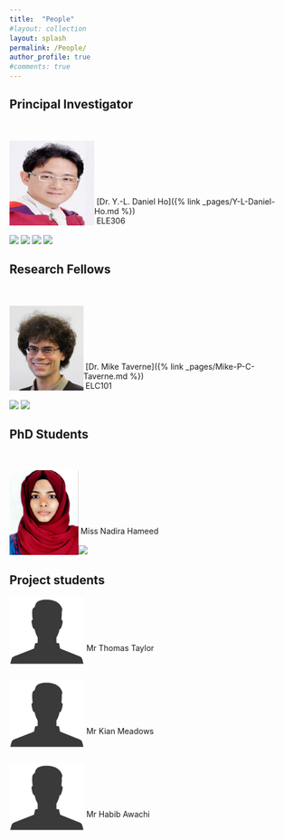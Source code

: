 ```yaml
---
title:  "People"
#layout: collection
layout: splash
permalink: /People/
author_profile: true
#comments: true
---
```

## Principal Investigator 

<p align="center">
<br>
  
<br>
<!--  
<img src="/assets/profiles/Daniel_Ho-1.png" style="float: left;height: 150px"/>
  <a href="https://nanophotonicenglab.github.io/Y-L-Daniel-Ho/"><img src="/assets/profiles/Daniel_Ho-1.png" style="float: left;height: 150px"/></a> 
 -->
  <a href="{% link _pages/Y-L-Daniel-Ho.md %}"><img src="/assets/profiles/Daniel_Ho-1.png" style="float: left;height: 150px"/></a> 
  <br><br><br><br><br> 
</p>
&nbsp;[Dr. Y.-L. Daniel Ho]({% link _pages/Y-L-Daniel-Ho.md %})<br>
&nbsp;ELE306<br>
&nbsp;<daniel.ho@northumbria.ac.uk><br> 
  <a href="https://www.northumbria.ac.uk/about-us/our-staff/h/daniel-ho/"><img src="{{ site.url }}{{ site.baseurl }}/assets/profiles/nuw.png" style="left;width: 2.5%; border: none; text-decoration: none"/></a> 
  <a href="https://scholar.google.co.uk/citations?user=LNZN_NIAAAAJ"><img src="{{ site.url }}{{ site.baseurl }}/assets/profiles/google.png" style="width: 2.5%; border: none; text-decoration: none"/></a> 
  <a href="https://www.linkedin.com/in/quantumgeezer/"><img src="{{ site.url }}{{ site.baseurl }}/assets/profiles/linkedin.png" style="width: 2.5%; border: none; text-decoration: none"/></a> 
  <a href="https://twitter.com/ilhaformosa"><img src="{{ site.url }}{{ site.baseurl }}/assets/profiles/Twitter-Logo-2.png" style="width: 2.5%; border: none; text-decoration: none"/></a>
&nbsp;
&nbsp;
&nbsp;

## Research Fellows 

<p align="center">
<br>
  
<br>
<!--   
  <img src="/assets/profiles/profile_im_MT.jpg" style="float: left;height: 150px"/>
 -->  
  <a href="{% link _pages/Mike-P-C-Taverne.md %}"><img src="/assets/profiles/profile_im_MT.jpg" style="float: left;height: 150px"/></a> 
  <br><br><br><br><br>
</p>
&nbsp;[Dr. Mike Taverne]({% link _pages/Mike-P-C-Taverne.md %})<br>
&nbsp;ELC101<br>
&nbsp;<mike.taverne@northumbria.ac.uk><br> 
  <a href="https://www.northumbria.ac.uk/about-us/our-staff/t/mike-taverne/"><img src="{{ site.url }}{{ site.baseurl }}/assets/profiles/nuw.png" style="left;width: 2.5%; border: none; text-decoration: none"/></a> 
  <a href="https://scholar.google.com/citations?user=9sFGPrEAAAAJ"><img src="{{ site.url }}{{ site.baseurl }}/assets/profiles/google.png" style="width: 2.5%; border: none; text-decoration: none"/></a> 
&nbsp;
&nbsp;
&nbsp;

## PhD Students

<p align="center">
<br>
  
<br>
  <img src="/assets/profiles/profile_im_NH.jpg" style="float: left;height: 150px"/> 
  <br><br><br><br><br>  
</p>
&nbsp;Miss Nadira Hameed<br>
&nbsp;<nadira.p@northumbria.ac.uk><br> 
  <a href="https://www.linkedin.com/in/nadira-hameed94/"><img src="{{ site.url }}{{ site.baseurl }}/assets/profiles/linkedin.png" style="width: 2.5%; border: none; text-decoration: none"/></a> 
&nbsp;
&nbsp;
&nbsp;

## Project students

<!--
<p align="center">
  <a> <img src="/assets/profiles/profile_im_default_1.jpg" style="float: left;height: 150px"/> </a>
  &nbsp;
  &nbsp;
  &nbsp;
  &nbsp;
  &nbsp;
  <a> <img src="/assets/profiles/profile_im_default_1.jpg" style="float: left;height: 150px"/> </a> 
  &nbsp;
  &nbsp;
  &nbsp;
  &nbsp;
  &nbsp;
  <a> <img src="/assets/profiles/profile_im_default_1.jpg" style="float: left;height: 150px"/> </a>
  &nbsp;
  &nbsp;
  &nbsp;
  &nbsp;
  &nbsp;
</p>
<p align="center">
  <a> Mr Thomas Taylor </a>
  &nbsp;
  &nbsp;
  &nbsp;
  &nbsp;
  &nbsp;
  &nbsp;
  &nbsp;
  &nbsp;
  &nbsp;
  &nbsp;
  <a> Mr Kian Meadows </a> 
  &nbsp;
  &nbsp;
  &nbsp;
  &nbsp;
  &nbsp;
  &nbsp;
  &nbsp;
  &nbsp;
  &nbsp;
  &nbsp;
  <a> Mr Habib Awachi </a>
  &nbsp;
  &nbsp;
  &nbsp;
  &nbsp;
  &nbsp;
</p>
-->

<p align="center">
   <img src="/assets/profiles/profile_im_default_1.jpg" style="float: left;height: 120px"/>
  <br><br><br><br>  
</p>
&nbsp;Mr Thomas Taylor<br>
&nbsp;<tom4.taylor@northumbria.ac.uk><br>  
&nbsp;
&nbsp;
&nbsp;

<p align="center">
   <img src="/assets/profiles/profile_im_default_1.jpg" style="float: left;height: 120px"/>
  <br><br><br><br>  
</p> 
&nbsp;Mr Kian Meadows<br>
&nbsp;<kian.meadows@northumbria.ac.uk><br>  
&nbsp;
&nbsp;
&nbsp;

<p align="center">
   <img src="/assets/profiles/profile_im_default_1.jpg" style="float: left;height: 120px"/>
  <br><br><br><br>  
</p> 
&nbsp;Mr Habib Awachi<br> 
&nbsp;<habib.awachi@northumbria.ac.uk><br>     
&nbsp;
&nbsp;
&nbsp;


 
<!--<p align="center">
  <b>Some Links:</b><br>
  <a href="#">Link 1</a> |
  <a href="#">Link 2</a> |
  <a href="#">Link 3</a>
  <br><br>
  <img src="{{ site.url }}{{ site.baseurl }}/assets/profiles/Daniel_Ho-1.png" style="float: left;height: 120px"/>
  <br><br>
  <img src="http://s.4cdn.org/image/title/105.gif">
  <img src="/assets/profiles/Daniel_Ho-1.png">
</p>-->



<!--![image-left]({{ site.url }}{{ site.baseurl }}/assets/profiles/profile_im_default_1.jpg){: .align-left height="2"}
The rest of this paragraph is filler for the sake of seeing the text wrap around the 150×150 image, which is **left aligned**.
The rest of this paragraph is filler for the sake of seeing the text wrap around the 150×150 image, which is **left aligned**.
The rest of this paragraph is filler for the sake of seeing the text wrap around the 150×150 image, which is **left aligned**.
The rest of this paragraph is filler for the sake of seeing the text wrap around the 150×150 image, which is **left aligned**.-->
<!--<figure style="width: 150px" class="align-left">
  <img src="{{ site.url }}{{ site.baseurl }}/assets/profiles/profile_im_default_1.jpg" alt="">
  <figcaption>Itty-bitty caption.</figcaption>
</figure>
Thomas Taylor<br>&nbsp;
*Final year project student working on developing code for a python-based component control graphical user interface (GUI) for the in-house built Fourier image spectroscopy (FIS) system.*<br>&nbsp;
The rest of this paragraph is filler for the sake of seeing the text wrap around the 150×150 image, which is **left aligned**.
As you can see the should be some space above, below, and to the right of the image. The text should not be creeping on the image. Creeping is just not right. Images need breathing room too. Let them speak like you words. Let them do their jobs without any hassle from the text. In about one more sentence here, we'll see that the text moves from the right of the image down below the image in seamless transition. Again, letting the do it's thing. Mission accomplished!-->
<!--<img src="{{ site.url }}{{ site.baseurl }}/assets/profiles/profile_im_HT.jpg" style="float: left;height: 120px"/>&nbsp;
Kian Meadows<br>&nbsp;
*Final year project student working on developing code for a python-based component control graphical user interface (GUI) for the in-house built Fourier image spectroscopy (FIS) system.*<br>&nbsp;-->


